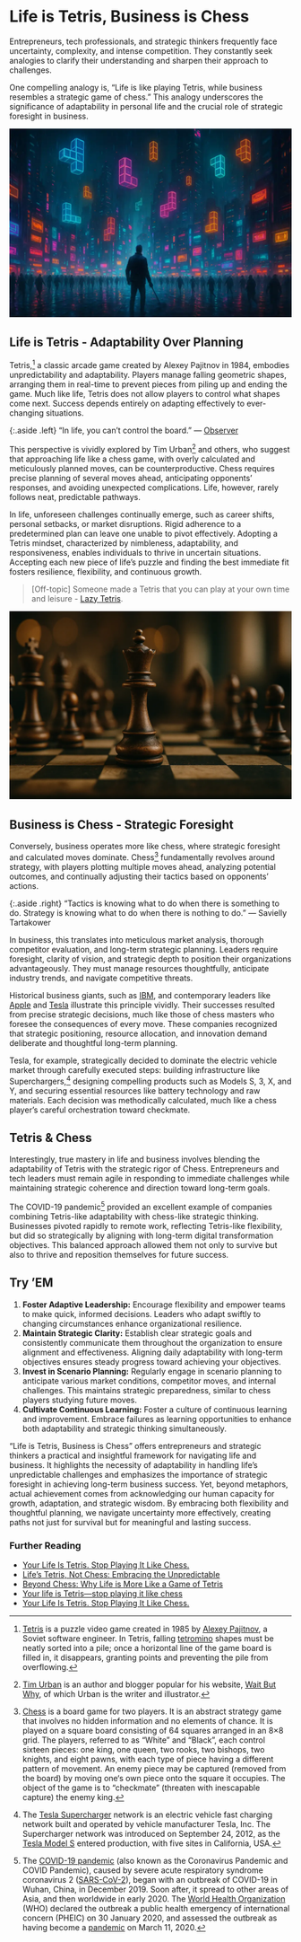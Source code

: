 # Life is Tetris, Business is Chess

Entrepreneurs, tech professionals, and strategic thinkers frequently face uncertainty, complexity, and intense competition. They constantly seek analogies to clarify their understanding and sharpen their approach to challenges.

One compelling analogy is, “Life is like playing Tetris, while business resembles a strategic game of chess.” This analogy underscores the significance of adaptability in personal life and the crucial role of strategic foresight in business.

<img class="large" src="/static/2025/tetris-apocalypse.webp" alt="Tetris Apocalypse">

## Life is Tetris - Adaptability Over Planning

Tetris,[^Tetris] a classic arcade game created by Alexey Pajitnov in 1984, embodies unpredictability and adaptability. Players manage falling geometric shapes, arranging them in real-time to prevent pieces from piling up and ending the game. Much like life, Tetris does not allow players to control what shapes come next. Success depends entirely on adapting effectively to ever-changing situations.

{:.aside .left}
“In life, you can’t control the board.” — [Observer](https://observer.com/2016/01/your-life-is-tetris-stop-playing-it-like-chess/)

This perspective is vividly explored by Tim Urban[^TimUrban] and others, who suggest that approaching life like a chess game, with overly calculated and meticulously planned moves, can be counterproductive. Chess requires precise planning of several moves ahead, anticipating opponents’ responses, and avoiding unexpected complications. Life, however, rarely follows neat, predictable pathways.

In life, unforeseen challenges continually emerge, such as career shifts, personal setbacks, or market disruptions. Rigid adherence to a predetermined plan can leave one unable to pivot effectively. Adopting a Tetris mindset, characterized by nimbleness, adaptability, and responsiveness, enables individuals to thrive in uncertain situations. Accepting each new piece of life’s puzzle and finding the best immediate fit fosters resilience, flexibility, and continuous growth.

> [Off-topic] Someone made a Tetris that you can play at your own time and leisure - [Lazy Tetris](https://lazytetris.com).

<img class="large" src="/static/2025/chess-queen.webp" alt="Chess">

## Business is Chess - Strategic Foresight

Conversely, business operates more like chess, where strategic foresight and calculated moves dominate. Chess[^Chess] fundamentally revolves around strategy, with players plotting multiple moves ahead, analyzing potential outcomes, and continually adjusting their tactics based on opponents’ actions.

{:.aside .right}
“Tactics is knowing what to do when there is something to do. Strategy is knowing what to do when there is nothing to do.” — Savielly Tartakower

In business, this translates into meticulous market analysis, thorough competitor evaluation, and long-term strategic planning. Leaders require foresight, clarity of vision, and strategic depth to position their organizations advantageously. They must manage resources thoughtfully, anticipate industry trends, and navigate competitive threats.

Historical business giants, such as [IBM](https://www.ibm.com/), and contemporary leaders like [Apple](https://www.apple.com/) and [Tesla](https://www.tesla.com) illustrate this principle vividly. Their successes resulted from precise strategic decisions, much like those of chess masters who foresee the consequences of every move. These companies recognized that strategic positioning, resource allocation, and innovation demand deliberate and thoughtful long-term planning.

Tesla, for example, strategically decided to dominate the electric vehicle market through carefully executed steps: building infrastructure like Superchargers,[^TeslaSupercharger] designing compelling products such as Models S, 3, X, and Y, and securing essential resources like battery technology and raw materials. Each decision was methodically calculated, much like a chess player’s careful orchestration toward checkmate.

## Tetris & Chess

Interestingly, true mastery in life and business involves blending the adaptability of Tetris with the strategic rigor of Chess. Entrepreneurs and tech leaders must remain agile in responding to immediate challenges while maintaining strategic coherence and direction toward long-term goals.

The COVID-19 pandemic[^COVID19] provided an excellent example of companies combining Tetris-like adaptability with chess-like strategic thinking. Businesses pivoted rapidly to remote work, reflecting Tetris-like flexibility, but did so strategically by aligning with long-term digital transformation objectives. This balanced approach allowed them not only to survive but also to thrive and reposition themselves for future success.

## Try ’EM

1. **Foster Adaptive Leadership:** Encourage flexibility and empower teams to make quick, informed decisions. Leaders who adapt swiftly to changing circumstances enhance organizational resilience.
2. **Maintain Strategic Clarity:** Establish clear strategic goals and consistently communicate them throughout the organization to ensure alignment and effectiveness. Aligning daily adaptability with long-term objectives ensures steady progress toward achieving your objectives.
3. **Invest in Scenario Planning:** Regularly engage in scenario planning to anticipate various market conditions, competitor moves, and internal challenges. This maintains strategic preparedness, similar to chess players studying future moves.
4. **Cultivate Continuous Learning:** Foster a culture of continuous learning and improvement. Embrace failures as learning opportunities to enhance both adaptability and strategic thinking simultaneously.

“Life is Tetris, Business is Chess” offers entrepreneurs and strategic thinkers a practical and insightful framework for navigating life and business. It highlights the necessity of adaptability in handling life’s unpredictable challenges and emphasizes the importance of strategic foresight in achieving long-term business success. Yet, beyond metaphors, actual achievement comes from acknowledging our human capacity for growth, adaptation, and strategic wisdom. By embracing both flexibility and thoughtful planning, we navigate uncertainty more effectively, creating paths not just for survival but for meaningful and lasting success.

### Further Reading

- [Your Life Is Tetris. Stop Playing It Like Chess.](https://observer.com/2016/01/your-life-is-tetris-stop-playing-it-like-chess/)
- [Life’s Tetris, Not Chess: Embracing the Unpredictable](https://medium.com/@bucmantas/your-life-is-tetris-not-chess-be149576a37c)
- [Beyond Chess: Why Life is More Like a Game of Tetris](https://secularbuddhism.com/blog/beyond-chess-why-life-is-more-like-a-game-of-tetris/)
- [Your life is Tetris—stop playing it like chess](https://qz.com/609457/your-life-is-tetris-stop-playing-it-like-chess)
- [Your Life Is Tetris. Stop Playing It Like Chess.](https://thought.is/your-life-is-tetris-stop-playing-it-like-chess/)


[^Tetris]: [Tetris](https://en.wikipedia.org/wiki/Tetris) is a puzzle video game created in 1985 by [Alexey Pajitnov](https://en.wikipedia.org/wiki/Alexey_Pajitnov), a Soviet software engineer. In Tetris, falling [tetromino](https://en.wikipedia.org/wiki/Tetromino) shapes must be neatly sorted into a pile; once a horizontal line of the game board is filled in, it disappears, granting points and preventing the pile from overflowing.

[^TimUrban]: [Tim Urban](https://en.wikipedia.org/wiki/Tim_Urban_(author)) is an author and blogger popular for his website, [Wait But Why](http://waitbutwhy.com), of which Urban is the writer and illustrator.

[^Chess]: [Chess](https://en.wikipedia.org/wiki/Chess) is a board game for two players. It is an abstract strategy game that involves no hidden information and no elements of chance. It is played on a square board consisting of 64 squares arranged in an 8×8 grid. The players, referred to as “White” and “Black”, each control sixteen pieces: one king, one queen, two rooks, two bishops, two knights, and eight pawns, with each type of piece having a different pattern of movement. An enemy piece may be captured (removed from the board) by moving one‘s own piece onto the square it occupies. The object of the game is to “checkmate” (threaten with inescapable capture) the enemy king.

[^TeslaSupercharger]: The [Tesla Supercharger](https://en.wikipedia.org/wiki/Tesla_Supercharger) network is an electric vehicle fast charging network built and operated by vehicle manufacturer Tesla, Inc. The Supercharger network was introduced on September 24, 2012, as the [Tesla Model S](https://en.wikipedia.org/wiki/Tesla_Model_S) entered production, with five sites in California, USA.

[^COVID19]: The [COVID-19 pandemic](https://en.wikipedia.org/wiki/COVID-19_pandemic) (also known as the Coronavirus Pandemic and COVID Pandemic), caused by severe acute respiratory syndrome coronavirus 2 ([SARS-CoV-2](https://en.wikipedia.org/wiki/SARS-CoV-2)), began with an outbreak of COVID-19 in Wuhan, China, in December 2019. Soon after, it spread to other areas of Asia, and then worldwide in early 2020. The [World Health Organization](https://en.wikipedia.org/wiki/World_Health_Organization) (WHO) declared the outbreak a public health emergency of international concern (PHEIC) on 30 January 2020, and assessed the outbreak as having become a [pandemic](https://en.wikipedia.org/wiki/Pandemic) on March 11, 2020.
